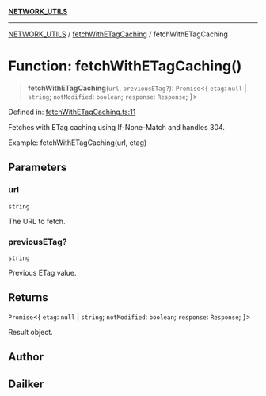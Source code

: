 [**NETWORK_UTILS**](../../README.md)

***

[NETWORK_UTILS](../../README.md) / [fetchWithETagCaching](../README.md) / fetchWithETagCaching

# Function: fetchWithETagCaching()

> **fetchWithETagCaching**(`url`, `previousETag?`): `Promise`\<\{ `etag`: `null` \| `string`; `notModified`: `boolean`; `response`: `Response`; \}\>

Defined in: [fetchWithETagCaching.ts:11](https://github.com/dailker/everyutil/blob/2a1290e25c1270a5e1af64099b97f8d5fc086e59/src/network/fetchWithETagCaching.ts#L11)

Fetches with ETag caching using If-None-Match and handles 304.

Example: fetchWithETagCaching(url, etag)

## Parameters

### url

`string`

The URL to fetch.

### previousETag?

`string`

Previous ETag value.

## Returns

`Promise`\<\{ `etag`: `null` \| `string`; `notModified`: `boolean`; `response`: `Response`; \}\>

Result object.

## Author

## Dailker
